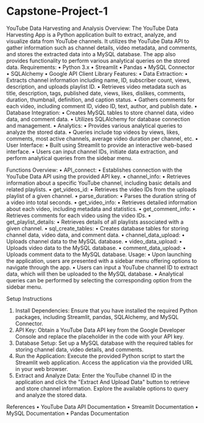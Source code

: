 # Capstone-Project-1
YouTube Data Harvesting and Analysis
Overview:
The YouTube Data Harvesting App is a Python application built to extract, analyze, and visualize data from YouTube channels. It utilizes the YouTube Data API to gather information such as channel details, video metadata, and comments, and stores the extracted data into a MySQL database. The app also provides functionality to perform various analytical queries on the stored data.
Requirements:
•	Python 3.x
•	Streamlit
•	Pandas
•	MySQL Connector
•	SQLAlchemy
•	Google API Client Library
Features:
•	Data Extraction:
•	Extracts channel information including name, ID, subscriber count, views, description, and uploads playlist ID.
•	Retrieves video metadata such as title, description, tags, published date, views, likes, dislikes, comments, duration, thumbnail, definition, and caption status.
•	Gathers comments for each video, including comment ID, video ID, text, author, and publish date.
•	Database Integration:
•	Creates MySQL tables to store channel data, video data, and comment data.
•	Utilizes SQLAlchemy for database connection and management.
•	Analytics:
•	Provides various analytical queries to analyze the stored data.
•	Queries include top videos by views, likes, comments, most active channels, average video duration per channel, etc.
•	User Interface:
•	Built using Streamlit to provide an interactive web-based interface.
•	Users can input channel IDs, initiate data extraction, and perform analytical queries from the sidebar menu.

Functions Overview:
•	API_connect:
•	Establishes connection with the YouTube Data API using the provided API key.
•	channel_info:
•	Retrieves information about a specific YouTube channel, including basic details and related playlists.
•	get_videos_id:
•	Retrieves the video IDs from the uploads playlist of a given channel.
•	parse_duration:
•	Parses the duration string of a video into total seconds.
•	get_video_info:
•	Retrieves detailed information about each video, including metadata and statistics.
•	get_comment_info:
•	Retrieves comments for each video using the video IDs.
•	get_playlist_details:
•	Retrieves details of all playlists associated with a given channel.
•	sql_create_tables:
•	Creates database tables for storing channel data, video data, and comment data.
•	channel_data_upload:
•	Uploads channel data to the MySQL database.
•	video_data_upload:
•	Uploads video data to the MySQL database.
•	comment_data_upload:
•	Uploads comment data to the MySQL database.
Usage:
•	Upon launching the application, users are presented with a sidebar menu offering options to navigate through the app.
•	Users can input a YouTube channel ID to extract data, which will then be uploaded to the MySQL database.
•	Analytical queries can be performed by selecting the corresponding option from the sidebar menu.


Setup Instructions
1.	Install Dependencies: Ensure that you have installed the required Python packages, including Streamlit, pandas, SQLAlchemy, and MySQL Connector.
2.	API Key: Obtain a YouTube Data API key from the Google Developer Console and replace the placeholder in the code with your API key.
3.	Database Setup: Set up a MySQL database with the required tables for storing channel data, video details, and comments.
4.	Run the Application: Execute the provided Python script to start the Streamlit web application. Access the application via the provided URL in your web browser.
5.	Extract and Analyze Data: Enter the YouTube channel ID in the application and click the "Extract And Upload Data" button to retrieve and store channel information. Explore the available options to query and analyze the stored data.


References
•	YouTube Data API Documentation
•	Streamlit Documentation
•	MySQL Documentation
•	Pandas Documentation


